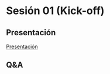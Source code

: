 # Sesión 01 (Kick-off)

## Presentación

[Presentación](https://docs.google.com/presentation/d/1ncCyOcIuMkMz_dMPaUSWmyiplbtXvHIBa0ZDuITqh7k/edit#slide=id.g10bc3f0baf0_0_38)

## Q&A